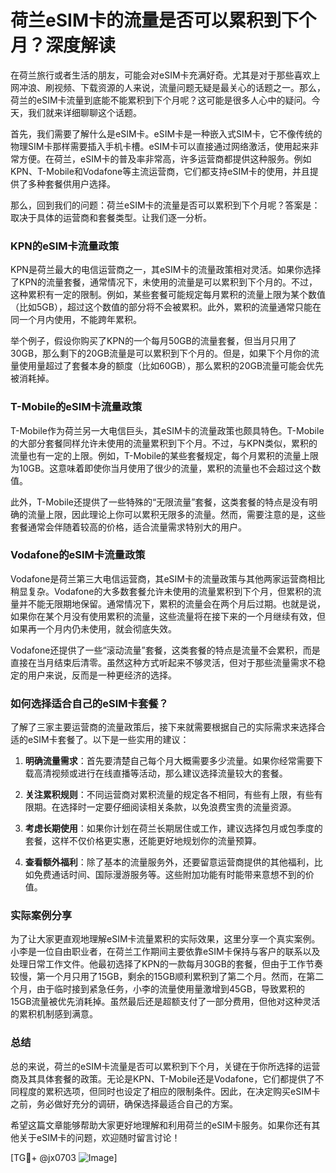 # 荷兰eSIM卡的流量是否可以累积到下个月？深度解读

在荷兰旅行或者生活的朋友，可能会对eSIM卡充满好奇。尤其是对于那些喜欢上网冲浪、刷视频、下载资源的人来说，流量问题无疑是最关心的话题之一。那么，荷兰的eSIM卡流量到底能不能累积到下个月呢？这可能是很多人心中的疑问。今天，我们就来详细聊聊这个话题。

首先，我们需要了解什么是eSIM卡。eSIM卡是一种嵌入式SIM卡，它不像传统的物理SIM卡那样需要插入手机卡槽。eSIM卡可以直接通过网络激活，使用起来非常方便。在荷兰，eSIM卡的普及率非常高，许多运营商都提供这种服务。例如KPN、T-Mobile和Vodafone等主流运营商，它们都支持eSIM卡的使用，并且提供了多种套餐供用户选择。

那么，回到我们的问题：荷兰eSIM卡的流量是否可以累积到下个月呢？答案是：取决于具体的运营商和套餐类型。让我们逐一分析。

### KPN的eSIM卡流量政策

KPN是荷兰最大的电信运营商之一，其eSIM卡的流量政策相对灵活。如果你选择了KPN的流量套餐，通常情况下，未使用的流量是可以累积到下个月的。不过，这种累积有一定的限制。例如，某些套餐可能规定每月累积的流量上限为某个数值（比如5GB），超过这个数值的部分将不会被累积。此外，累积的流量通常只能在同一个月内使用，不能跨年累积。

举个例子，假设你购买了KPN的一个每月50GB的流量套餐，但当月只用了30GB，那么剩下的20GB流量是可以累积到下个月的。但是，如果下个月你的流量使用量超过了套餐本身的额度（比如60GB），那么累积的20GB流量可能会优先被消耗掉。

### T-Mobile的eSIM卡流量政策

T-Mobile作为荷兰另一大电信巨头，其eSIM卡的流量政策也颇具特色。T-Mobile的大部分套餐同样允许未使用的流量累积到下个月。不过，与KPN类似，累积的流量也有一定的上限。例如，T-Mobile的某些套餐规定，每个月累积的流量上限为10GB。这意味着即使你当月使用了很少的流量，累积的流量也不会超过这个数值。

此外，T-Mobile还提供了一些特殊的“无限流量”套餐，这类套餐的特点是没有明确的流量上限，因此理论上你可以累积无限多的流量。然而，需要注意的是，这些套餐通常会伴随着较高的价格，适合流量需求特别大的用户。

### Vodafone的eSIM卡流量政策

Vodafone是荷兰第三大电信运营商，其eSIM卡的流量政策与其他两家运营商相比稍显复杂。Vodafone的大多数套餐允许未使用的流量累积到下个月，但累积的流量并不能无限期地保留。通常情况下，累积的流量会在两个月后过期。也就是说，如果你在某个月没有使用累积的流量，这些流量将在接下来的一个月继续有效，但如果再一个月内仍未使用，就会彻底失效。

Vodafone还提供了一些“滚动流量”套餐，这类套餐的特点是流量不会累积，而是直接在当月结束后清零。虽然这种方式听起来不够灵活，但对于那些流量需求不稳定的用户来说，反而是一种更经济的选择。

### 如何选择适合自己的eSIM卡套餐？

了解了三家主要运营商的流量政策后，接下来就需要根据自己的实际需求来选择合适的eSIM卡套餐了。以下是一些实用的建议：

1. **明确流量需求**：首先要清楚自己每个月大概需要多少流量。如果你经常需要下载高清视频或进行在线直播等活动，那么建议选择流量较大的套餐。
   
2. **关注累积规则**：不同运营商对累积流量的规定各不相同，有些有上限，有些有限期。在选择时一定要仔细阅读相关条款，以免浪费宝贵的流量资源。

3. **考虑长期使用**：如果你计划在荷兰长期居住或工作，建议选择包月或包季度的套餐，这样不仅价格更实惠，还能更好地规划你的流量预算。

4. **查看额外福利**：除了基本的流量服务外，还要留意运营商提供的其他福利，比如免费通话时间、国际漫游服务等。这些附加功能有时能带来意想不到的价值。

### 实际案例分享

为了让大家更直观地理解eSIM卡流量累积的实际效果，这里分享一个真实案例。小李是一位自由职业者，在荷兰工作期间主要依靠eSIM卡保持与客户的联系以及处理日常工作文件。他最初选择了KPN的一款每月30GB的套餐，但由于工作节奏较慢，第一个月只用了15GB，剩余的15GB顺利累积到了第二个月。然而，在第二个月，由于临时接到紧急任务，小李的流量使用量激增到45GB，导致累积的15GB流量被优先消耗掉。虽然最后还是超额支付了一部分费用，但他对这种灵活的累积机制感到满意。

### 总结

总的来说，荷兰的eSIM卡流量是否可以累积到下个月，关键在于你所选择的运营商及其具体套餐的政策。无论是KPN、T-Mobile还是Vodafone，它们都提供了不同程度的累积选项，但同时也设定了相应的限制条件。因此，在决定购买eSIM卡之前，务必做好充分的调研，确保选择最适合自己的方案。

希望这篇文章能够帮助大家更好地理解和利用荷兰的eSIM卡服务。如果你还有其他关于eSIM卡的问题，欢迎随时留言讨论！

[TG💪+ @jx0703 ![Image](https://github.com/user-attachments/assets/dbca1d08-cadb-493c-b0ec-ad6f7a83f270)]
